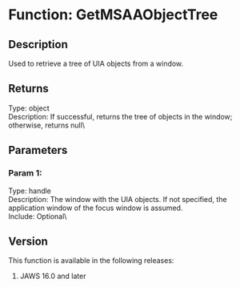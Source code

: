 # Function: GetMSAAObjectTree

## Description

Used to retrieve a tree of UIA objects from a window.

## Returns

Type: object\
Description: If successful, returns the tree of objects in the window;
otherwise, returns null\

## Parameters

### Param 1:

Type: handle\
Description: The window with the UIA objects. If not specified, the
application window of the focus window is assumed.\
Include: Optional\

## Version

This function is available in the following releases:

1.  JAWS 16.0 and later
